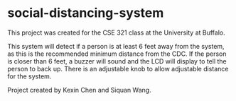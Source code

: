 # social-distancing-system

This project was created for the CSE 321 class at the University at Buffalo.

This system will detect if a person is at least 6 feet away from the system, as this is the recommended minimum distance from the CDC. If the person is closer than 6 feet, a buzzer will sound and the LCD will display to tell the person to back up. There is an adjustable knob to allow adjustable distance for the system.

Project created by Kexin Chen and Siquan Wang.
